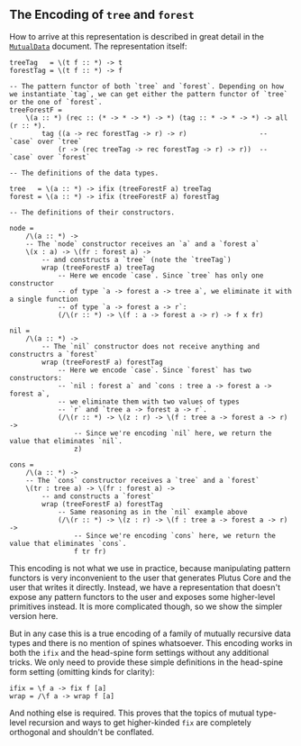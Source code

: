 ## The Encoding of `tree` and `forest`

How to arrive at this representation is described in great detail in the [`MutualData`](https://github.com/input-output-hk/plutus/blob/master/docs/fomega/mutual-type-level-recursion/MutualData.agda) document. The representation itself:

```
treeTag   = \(t f :: *) -> t
forestTag = \(t f :: *) -> f

-- The pattern functor of both `tree` and `forest`. Depending on how we instantiate `tag`, we can get either the pattern functor of `tree` or the one of `forest`.
treeForestF =
    \(a :: *) (rec :: (* -> * -> *) -> *) (tag :: * -> * -> *) -> all (r :: *).
        tag ((a -> rec forestTag -> r) -> r)                  -- `case` over `tree`
            (r -> (rec treeTag -> rec forestTag -> r) -> r))  -- `case` over `forest`

-- The definitions of the data types.

tree   = \(a :: *) -> ifix (treeForestF a) treeTag
forest = \(a :: *) -> ifix (treeForestF a) forestTag

-- The definitions of their constructors.

node =
    /\(a :: *) ->
    -- The `node` constructor receives an `a` and a `forest a`
    \(x : a) -> \(fr : forest a) ->
        -- and constructs a `tree` (note the `treeTag`)
        wrap (treeForestF a) treeTag
            -- Here we encode `case`. Since `tree` has only one constructor
            -- of type `a -> forest a -> tree a`, we eliminate it with a single function
            -- of type `a -> forest a -> r`:
            (/\(r :: *) -> \(f : a -> forest a -> r) -> f x fr)

nil =
    /\(a :: *) ->
        -- The `nil` constructor does not receive anything and constructrs a `forest`
        wrap (treeForestF a) forestTag
            -- Here we encode `case`. Since `forest` has two constructors:
            -- `nil : forest a` and `cons : tree a -> forest a -> forest a`,
            -- we eliminate them with two values of types
            -- `r` and `tree a -> forest a -> r`.
            (/\(r :: *) -> \(z : r) -> \(f : tree a -> forest a -> r) ->
                -- Since we're encoding `nil` here, we return the value that eliminates `nil`.
                z)

cons =
    /\(a :: *) ->
    -- The `cons` constructor receives a `tree` and a `forest`
    \(tr : tree a) -> \(fr : forest a) ->
        -- and constructs a `forest`
        wrap (treeForestF a) forestTag
            -- Same reasoning as in the `nil` example above
            (/\(r :: *) -> \(z : r) -> \(f : tree a -> forest a -> r) ->
                -- Since we're encoding `cons` here, we return the value that eliminates `cons`.
                f tr fr)
```

This encoding is not what we use in practice, because manipulating pattern functors is very inconvenient to the user that generates Plutus Core and the user that writes it directly. Instead, we have a representation that doesn't expose any pattern functors to the user and exposes some higher-level primitives instead. It is more complicated though, so we show the simpler version here.

But in any case this is a true encoding of a family of mutually recursive data types and there is no mention of spines whatsoever. This encoding works in both the `ifix` and the head-spine form settings without any additional tricks. We only need to provide these simple definitions in the head-spine form setting (omitting kinds for clarity):

```
ifix = \f a -> fix f [a]
wrap = /\f a -> wrap f [a]
```

And nothing else is required. This proves that the topics of mutual type-level recursion and ways to get higher-kinded `fix` are completely orthogonal and shouldn't be conflated.
